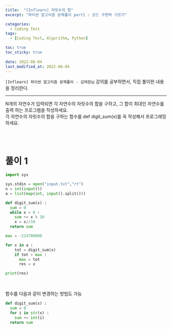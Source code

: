 ```yaml
---
title:  "[Inflearn] 자릿수의 합"
excerpt: "파이썬 알고리즘 문제풀이 part1 : 코드 구현력 기르기"

categories:
  - Coding Test
tags:
  - [Coding Test, Algorithm, Python]

toc: true
toc_sticky: true
 
date: 2022-08-04
last_modified_at: 2022-08-04
---
```


`[Inflearn] 파이썬 알고리즘 문제풀이 - 김태원님` 강의를 공부하면서, 직접 풀이한 내용을 정리한다. 

---


N개의 자연수가 입력되면 각 자연수의 자릿수의 합을 구하고, 그 합이 최대인 자연수를 출력
하는 프로그램을 작성하세요. <br>
각 자연수의 자릿수의 합을 구하는 함수를 def digit_sum(x)를 꼭 작성해서 프로그래밍 하세요.

<br><br>

# 풀이 1

```python
import sys

sys.stdin = open("input.txt","rt")
n = int(input())
a = list(map(int, input().split()))

def digit_sum(x) :
  sum = 0
  while x > 0 : 
    sum += x % 10
    x = x//10 
  return sum

max = -214700000

for x in a : 
    tot = digit_sum(x)
    if tot > max :
      max = tot
      res = x

print(res)

```

<br>

함수를 다음과 같이 변경하는 방법도 가능
```python
def digit_sum(x) :
  sum = 0
  for i in str(x) :
    sum += int(i)
  return sum
```